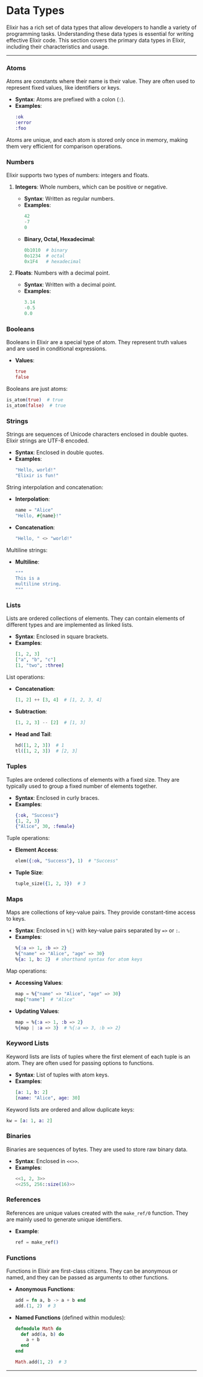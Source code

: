
# Data Types

Elixir has a rich set of data types that allow developers to handle a variety of programming tasks. Understanding these data types is essential for writing effective Elixir code. This section covers the primary data types in Elixir, including their characteristics and usage.

---
### Atoms

Atoms are constants where their name is their value. They are often used to represent fixed values, like identifiers or keys.

- **Syntax**: Atoms are prefixed with a colon (`:`).
- **Examples**:
  ```elixir
  :ok
  :error
  :foo
  ```

Atoms are unique, and each atom is stored only once in memory, making them very efficient for comparison operations.

### Numbers

Elixir supports two types of numbers: integers and floats.

1. **Integers**: Whole numbers, which can be positive or negative.
    - **Syntax**: Written as regular numbers.
    - **Examples**:
      ```elixir
      42
      -7
      0
      ```
    - **Binary, Octal, Hexadecimal**:
      ```elixir
      0b1010  # binary
      0o1234  # octal
      0x1F4   # hexadecimal
      ```

2. **Floats**: Numbers with a decimal point.
    - **Syntax**: Written with a decimal point.
    - **Examples**:
      ```elixir
      3.14
      -0.5
      0.0
      ```

### Booleans

Booleans in Elixir are a special type of atom. They represent truth values and are used in conditional expressions.

- **Values**:
  ```elixir
  true
  false
  ```

Booleans are just atoms:
```elixir
is_atom(true)  # true
is_atom(false)  # true
```

### Strings

Strings are sequences of Unicode characters enclosed in double quotes. Elixir strings are UTF-8 encoded.

- **Syntax**: Enclosed in double quotes.
- **Examples**:
  ```elixir
  "Hello, world!"
  "Elixir is fun!"
  ```

String interpolation and concatenation:
- **Interpolation**:
  ```elixir
  name = "Alice"
  "Hello, #{name}!"
  ```
- **Concatenation**:
  ```elixir
  "Hello, " <> "world!"
  ```

Multiline strings:
- **Multiline**:
  ```elixir
  """
  This is a
  multiline string.
  """
  ```

### Lists

Lists are ordered collections of elements. They can contain elements of different types and are implemented as linked lists.

- **Syntax**: Enclosed in square brackets.
- **Examples**:
  ```elixir
  [1, 2, 3]
  ["a", "b", "c"]
  [1, "two", :three]
  ```

List operations:
- **Concatenation**:
  ```elixir
  [1, 2] ++ [3, 4]  # [1, 2, 3, 4]
  ```
- **Subtraction**:
  ```elixir
  [1, 2, 3] -- [2]  # [1, 3]
  ```
- **Head and Tail**:
  ```elixir
  hd([1, 2, 3])  # 1
  tl([1, 2, 3])  # [2, 3]
  ```

### Tuples

Tuples are ordered collections of elements with a fixed size. They are typically used to group a fixed number of elements together.

- **Syntax**: Enclosed in curly braces.
- **Examples**:
  ```elixir
  {:ok, "Success"}
  {1, 2, 3}
  {"Alice", 30, :female}
  ```

Tuple operations:
- **Element Access**:
  ```elixir
  elem({:ok, "Success"}, 1)  # "Success"
  ```
- **Tuple Size**:
  ```elixir
  tuple_size({1, 2, 3})  # 3
  ```

### Maps

Maps are collections of key-value pairs. They provide constant-time access to keys.

- **Syntax**: Enclosed in `%{}` with key-value pairs separated by `=>` or `:`.
- **Examples**:
  ```elixir
  %{:a => 1, :b => 2}
  %{"name" => "Alice", "age" => 30}
  %{a: 1, b: 2}  # shorthand syntax for atom keys
  ```

Map operations:
- **Accessing Values**:
  ```elixir
  map = %{"name" => "Alice", "age" => 30}
  map["name"]  # "Alice"
  ```
- **Updating Values**:
  ```elixir
  map = %{:a => 1, :b => 2}
  %{map | :a => 3}  # %{:a => 3, :b => 2}
  ```

### Keyword Lists

Keyword lists are lists of tuples where the first element of each tuple is an atom. They are often used for passing options to functions.

- **Syntax**: List of tuples with atom keys.
- **Examples**:
  ```elixir
  [a: 1, b: 2]
  [name: "Alice", age: 30]
  ```

Keyword lists are ordered and allow duplicate keys:
```elixir
kw = [a: 1, a: 2]
```

### Binaries

Binaries are sequences of bytes. They are used to store raw binary data.

- **Syntax**: Enclosed in `<<>>`.
- **Examples**:
  ```elixir
  <<1, 2, 3>>
  <<255, 256::size(16)>>
  ```

### References

References are unique values created with the `make_ref/0` function. They are mainly used to generate unique identifiers.

- **Example**:
  ```elixir
  ref = make_ref()
  ```

### Functions

Functions in Elixir are first-class citizens. They can be anonymous or named, and they can be passed as arguments to other functions.

- **Anonymous Functions**:
  ```elixir
  add = fn a, b -> a + b end
  add.(1, 2)  # 3
  ```

- **Named Functions** (defined within modules):
  ```elixir
  defmodule Math do
    def add(a, b) do
      a + b
    end
  end

  Math.add(1, 2)  # 3
  ```
---
